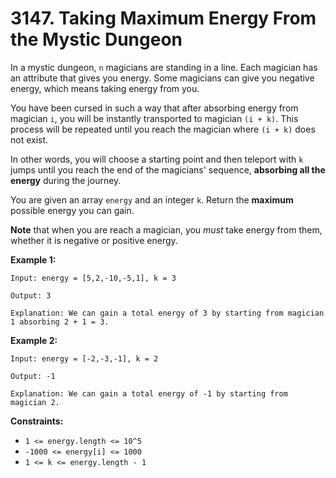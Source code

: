 # 3147. Taking Maximum Energy From the Mystic Dungeon

In a mystic dungeon, `n` magicians are standing in a line. Each magician has an attribute that gives you energy. Some magicians  can give you negative energy, which means taking energy from you.

You have been cursed in such a way that after absorbing energy from magician `i`, you will be instantly transported to magician `(i + k)`. This process will be repeated until you reach the magician where `(i + k)` does not exist.

In other words, you will choose a starting point and then teleport with `k` jumps until you reach the end of the magicians' sequence, **absorbing all the energy** during the journey.

You are given an array `energy` and an integer `k`. Return the **maximum** possible energy you can gain.

**Note** that when you are reach a magician, you *must* take energy from them, whether it is negative or positive energy.

**Example 1:**

```()
Input: energy = [5,2,-10,-5,1], k = 3

Output: 3

Explanation: We can gain a total energy of 3 by starting from magician 1 absorbing 2 + 1 = 3.
```

**Example 2:**

```()
Input: energy = [-2,-3,-1], k = 2

Output: -1

Explanation: We can gain a total energy of -1 by starting from magician 2.
```

**Constraints:**

- `1 <= energy.length <= 10^5`
- `-1000 <= energy[i] <= 1000`
- `1 <= k <= energy.length - 1`
